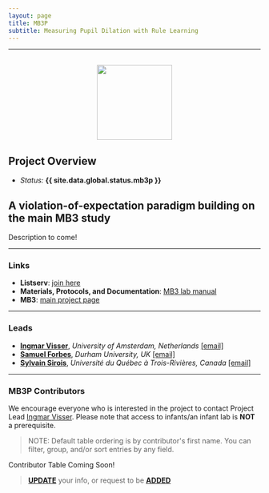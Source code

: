 ```yaml
---
layout: page
title: MB3P
subtitle: Measuring Pupil Dilation with Rule Learning
---
```


***

<div class="container">
  <div class="row justify-content-around">
    <div class="col-lg-4" align="center">
      <br>
      <img src="/assets/img/MB3_logo.png" width="150">
    </div>
    <div class="col-lg-8" align="left">
      <h2>Project Overview</h2>
      <ul>
        <li><i>Status:</i> <b>{{ site.data.global.status.mb3p }}</b></li>
      </ul>
    </div>
  </div>
</div>


## A violation-of-expectation paradigm building on the main MB3 study

<p>Description to come!</p>





***
### Links
* **Listserv**: [join here](https://groups.google.com/a/manybabies.org/g/mb3p-list)
* **Materials, Protocols, and Documentation**: <a href="https://docs.google.com/document/d/1b-ZaJpbVzvN_fUApXlZkZiT9jxGUYRhHbAC1qOucufo/edit?usp=sharing" target="_blank">MB3 lab manual</a>
* **MB3**: [main project page]({{site.baseurl}}/MB3/)


***
### Leads
* [**Ingmar Visser**](https://www.uva.nl/profiel/v/i/i.visser/i.visser.html?cb), *University of Amsterdam, Netherlands* [[email]](mailto:i.visser@uva.nl) 
* [**Samuel Forbes**](https://www.durham.ac.uk/staff/samuel-forbes/), *Durham University, UK* [[email]](mailto:samuel.forbes@durham.ac.uk)
* [**Sylvain Sirois**](https://oraprdnt.uqtr.uquebec.ca/portail/gscw031?owa_no_site=314), *Université du Québec à Trois-Rivières, Canada* [[email]](mailto:sylvain.sirois@uqtr.ca)


***
### MB3P Contributors

We encourage everyone who is interested in the project to contact Project Lead [Ingmar Visser](mailto:i.visser@uva.nl). Please note that access to infants/an infant lab is **NOT** a prerequisite.

> NOTE: Default table ordering is by contributor's first name. You can filter, group, and/or sort entries by any field.

Contributor Table Coming Soon!

> <a href="https://airtable.com/appRoqMKzcK3NsXt4/shrBx1vEakEkyeYbg" target="_blank"><b>UPDATE</b></a> your info, or request to be <a href="https://airtable.com/appRoqMKzcK3NsXt4/shrglw1TM1HxDfbYG" target="_blank"><b>ADDED</b></a>


<!-- ### Publications -->
